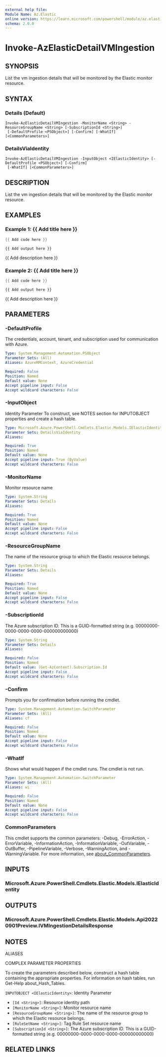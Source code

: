 ```yaml
---
external help file:
Module Name: Az.Elastic
online version: https://learn.microsoft.com/powershell/module/az.elastic/invoke-azelasticdetailvmingestion
schema: 2.0.0
---
```


# Invoke-AzElasticDetailVMIngestion

## SYNOPSIS
List the vm ingestion details that will be monitored by the Elastic monitor resource.

## SYNTAX

### Details (Default)
```
Invoke-AzElasticDetailVMIngestion -MonitorName <String> -ResourceGroupName <String> [-SubscriptionId <String>]
 [-DefaultProfile <PSObject>] [-Confirm] [-WhatIf] [<CommonParameters>]
```

### DetailsViaIdentity
```
Invoke-AzElasticDetailVMIngestion -InputObject <IElasticIdentity> [-DefaultProfile <PSObject>] [-Confirm]
 [-WhatIf] [<CommonParameters>]
```

## DESCRIPTION
List the vm ingestion details that will be monitored by the Elastic monitor resource.

## EXAMPLES

### Example 1: {{ Add title here }}
```powershell
{{ Add code here }}
```

```output
{{ Add output here }}
```

{{ Add description here }}

### Example 2: {{ Add title here }}
```powershell
{{ Add code here }}
```

```output
{{ Add output here }}
```

{{ Add description here }}

## PARAMETERS

### -DefaultProfile
The credentials, account, tenant, and subscription used for communication with Azure.

```yaml
Type: System.Management.Automation.PSObject
Parameter Sets: (All)
Aliases: AzureRMContext, AzureCredential

Required: False
Position: Named
Default value: None
Accept pipeline input: False
Accept wildcard characters: False
```

### -InputObject
Identity Parameter
To construct, see NOTES section for INPUTOBJECT properties and create a hash table.

```yaml
Type: Microsoft.Azure.PowerShell.Cmdlets.Elastic.Models.IElasticIdentity
Parameter Sets: DetailsViaIdentity
Aliases:

Required: True
Position: Named
Default value: None
Accept pipeline input: True (ByValue)
Accept wildcard characters: False
```

### -MonitorName
Monitor resource name

```yaml
Type: System.String
Parameter Sets: Details
Aliases:

Required: True
Position: Named
Default value: None
Accept pipeline input: False
Accept wildcard characters: False
```

### -ResourceGroupName
The name of the resource group to which the Elastic resource belongs.

```yaml
Type: System.String
Parameter Sets: Details
Aliases:

Required: True
Position: Named
Default value: None
Accept pipeline input: False
Accept wildcard characters: False
```

### -SubscriptionId
The Azure subscription ID.
This is a GUID-formatted string (e.g.
00000000-0000-0000-0000-000000000000)

```yaml
Type: System.String
Parameter Sets: Details
Aliases:

Required: False
Position: Named
Default value: (Get-AzContext).Subscription.Id
Accept pipeline input: False
Accept wildcard characters: False
```

### -Confirm
Prompts you for confirmation before running the cmdlet.

```yaml
Type: System.Management.Automation.SwitchParameter
Parameter Sets: (All)
Aliases: cf

Required: False
Position: Named
Default value: None
Accept pipeline input: False
Accept wildcard characters: False
```

### -WhatIf
Shows what would happen if the cmdlet runs.
The cmdlet is not run.

```yaml
Type: System.Management.Automation.SwitchParameter
Parameter Sets: (All)
Aliases: wi

Required: False
Position: Named
Default value: None
Accept pipeline input: False
Accept wildcard characters: False
```

### CommonParameters
This cmdlet supports the common parameters: -Debug, -ErrorAction, -ErrorVariable, -InformationAction, -InformationVariable, -OutVariable, -OutBuffer, -PipelineVariable, -Verbose, -WarningAction, and -WarningVariable. For more information, see [about_CommonParameters](http://go.microsoft.com/fwlink/?LinkID=113216).

## INPUTS

### Microsoft.Azure.PowerShell.Cmdlets.Elastic.Models.IElasticIdentity

## OUTPUTS

### Microsoft.Azure.PowerShell.Cmdlets.Elastic.Models.Api20220901Preview.IVMIngestionDetailsResponse

## NOTES

ALIASES

COMPLEX PARAMETER PROPERTIES

To create the parameters described below, construct a hash table containing the appropriate properties. For information on hash tables, run Get-Help about_Hash_Tables.


`INPUTOBJECT <IElasticIdentity>`: Identity Parameter
  - `[Id <String>]`: Resource identity path
  - `[MonitorName <String>]`: Monitor resource name
  - `[ResourceGroupName <String>]`: The name of the resource group to which the Elastic resource belongs.
  - `[RuleSetName <String>]`: Tag Rule Set resource name
  - `[SubscriptionId <String>]`: The Azure subscription ID. This is a GUID-formatted string (e.g. 00000000-0000-0000-0000-000000000000)

## RELATED LINKS


